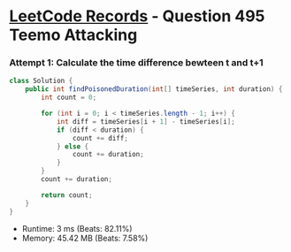 # [LeetCode Records](../../README.md) - Question 495 Teemo Attacking

### Attempt 1: Calculate the time difference bewteen t and t+1
```java
class Solution {
    public int findPoisonedDuration(int[] timeSeries, int duration) {
        int count = 0;

        for (int i = 0; i < timeSeries.length - 1; i++) {
            int diff = timeSeries[i + 1] - timeSeries[i];
            if (diff < duration) {
                count += diff;
            } else {
                count += duration;
            }
        }
        count += duration;

        return count;
    }
}
```
- Runtime: 3 ms (Beats: 82.11%)
- Memory: 45.42 MB (Beats: 7.58%)

<br>
